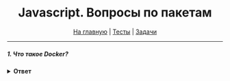 <div align="center">

<h1>Javascript. Вопросы по пакетам</h1>

<a href="https://github.com/dollaween/javascript-questions">На главную</a> | <a href="https://github.com/dollaween/javascript-tests">Тесты</a> | <a href="https://github.com/dollaween/javascript-tests">Задачи</a>

</div>

---

##### 1. Что такое Docker?
<details><summary><b>Ответ</b></summary>
<p>

**Docker** — программное обеспечение для автоматизации развёртывания и
управления приложениями в средах с поддержкой контейнеризации.
Позволяет «упаковать» приложение со всем его окружением и зависимостями в контейнер.

</p>
</details>